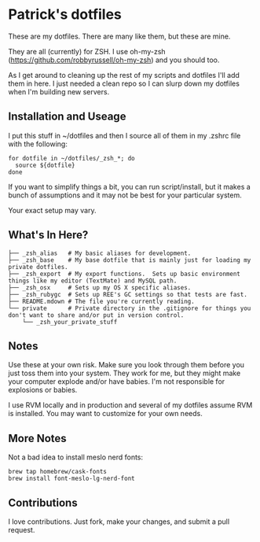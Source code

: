 # Patrick's dotfiles

These are my dotfiles.  There are many like them, but these are mine.

They are all (currently) for ZSH.  I use oh-my-zsh (https://github.com/robbyrussell/oh-my-zsh) and you should too.

As I get around to cleaning up the rest of my scripts and dotfiles I'll add them in here.  I just needed a clean repo so I can slurp down my dotfiles when I'm building new servers.

## Installation and Useage

I put this stuff in ~/dotfiles and then I source all of them in my .zshrc file with the following:

    for dotfile in ~/dotfiles/_zsh_*; do
      source ${dotfile}
    done

If you want to simplify things a bit, you can run script/install, but it makes a bunch of assumptions and it may not be best for your particular system.

Your exact setup may vary.

## What's In Here?

    ├── _zsh_alias   # My basic aliases for development.
    ├── _zsh_base    # My base dotfile that is mainly just for loading my private dotfiles.
    ├── _zsh_export  # My export functions.  Sets up basic environment things like my editor (TextMate) and MySQL path.
    ├── _zsh_osx     # Sets up my OS X specific aliases.
    ├── _zsh_rubygc  # Sets up REE's GC settings so that tests are fast.
    ├── README.mdown # The file you're currently reading.
    └── private      # Private directory in the .gitignore for things you don't want to share and/or put in version control.
        └── _zsh_your_private_stuff

## Notes

Use these at your own risk.  Make sure you look through them before you just toss them into your system.  They work for me, but they might make your computer explode and/or have babies.  I'm not responsible for explosions or babies.

I use RVM locally and in production and several of my dotfiles assume RVM is installed.  You may want to customize for your own needs.

## More Notes

Not a bad idea to install meslo nerd fonts:

    brew tap homebrew/cask-fonts
    brew install font-meslo-lg-nerd-font

## Contributions

I love contributions.  Just fork, make your changes, and submit a pull request.
